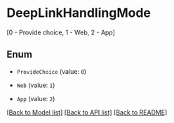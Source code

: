 # DeepLinkHandlingMode

[0 - Provide choice, 1 - Web, 2 - App]

## Enum

* `ProvideChoice` (value: `0`)

* `Web` (value: `1`)

* `App` (value: `2`)

[[Back to Model list]](../README.md#documentation-for-models) [[Back to API list]](../README.md#documentation-for-api-endpoints) [[Back to README]](../README.md)
